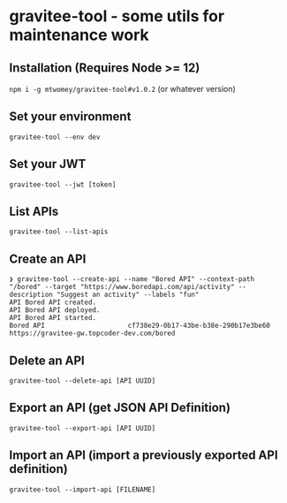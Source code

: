 # gravitee-tool - some utils for maintenance work

## Installation (Requires Node >= 12)

`npm i -g mtwomey/gravitee-tool#v1.0.2` (or whatever version)

## Set your environment

`gravitee-tool --env dev`

## Set your JWT

`gravitee-tool --jwt [token]`

## List APIs

`gravitee-tool --list-apis`

## Create an API

```angular2html
❯ gravitee-tool --create-api --name "Bored API" --context-path "/bored" --target "https://www.boredapi.com/api/activity" --description "Suggest an activity" --labels "fun"
API Bored API created.
API Bored API deployed.
API Bored API started.
Bored API                     cf738e29-0b17-43be-b38e-290b17e3be60    https://gravitee-gw.topcoder-dev.com/bored
```

## Delete an API

`gravitee-tool --delete-api [API UUID]`

## Export an API (get JSON API Definition)

`gravitee-tool --export-api [API UUID]`

## Import an API (import a previously exported API definition)

`gravitee-tool --import-api [FILENAME]`

